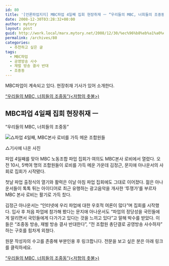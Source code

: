 ```yaml
---
id: 80
title: '[언론파업지지] MBC파업 4일째 집회 현장취재 ㅡ “우리들의 MBC, 너희들의 조중동” (펌)'
date: 2008-12-30T03:28:32+00:00
author: mytory
layout: post
guid: http://work.local/marx.mytory.net/2008/12/30/%ec%96%b8%eb%a1%a0%ed%8c%8c%ec%97%85%ec%a7%80%ec%a7%80-mbc%ed%8c%8c%ec%97%85-4%ec%9d%bc%ec%a7%b8-%ec%a7%91%ed%9a%8c-%ed%98%84%ec%9e%a5%ec%b7%a8%ec%9e%ac-%e3%85%a1-%ec%9a%b0%eb%a6%ac%eb%93%a4/
permalink: /archives/80
categories:
  - 추천하고 싶은 글
tags:
  - MBC파업
  - 공영방송 사수
  - 재벌 방송 결사 반대
  - 조중동
---
```

<div class="gray-textbox">
  <p>
    MBC파업이 계속되고 있다. 현장취재 기사가 있어 소개한다.
  </p>
  
  <p class="link">
    <a href="http://www.wspaper.org/0_view.php?urn=cor12-mbc-strike-4th-day" target="_blank" title="기사 원문으로 이동합니다">“우리들의 MBC, 너희들의 조중동”(&lt;저항의 촛불&gt;)</a>
  </p>
</div>

## MBC파업 4일째 집회 현장취재 ㅡ   
“우리들의 MBC, 너희들의 조중동”

<div class="imageblock center">
  <img src="http://cfs13.tistory.com/image/1/tistory/2008/12/30/12/20/4959936120bec" title="△파업 4일째, MBC본사 로비를 가득 메운 조합원들" /></p> 
  
  <div class="cap1">
    △기사에 나온 사진
  </div>
</div>

파업 4일째를 맞아 MBC 노동조합 파업 집회가 여의도 MBC본사 로비에서 열렸다. 오전 10시, 5백여 명의 조합원들이 로비를 가득 메운 가운데 김정근, 문지애 아나운서의 사회로 집회가 시작됐다.

첫날 파업 출정식의 열기와 활력은 이날 아침 파업 집회에도 그대로 이어졌다. 젊은 아나운서들이 톡톡 튀는 아이디어로 최근 유행하는 광고음악을 개사한 ‘투쟁가’를 부르자 MBC 본사 로비는 활기로 가득 찼다.

김정근 아나운서는 “인터넷에 우리 파업에 대한 우호적 여론이 많다”며 집회를 시작했다. 입사 후 처음 파업에 참가해 봤다는 문지애 아나운서도 “파업의 정당성을 국민들에게 알리면서 국민들에게 다가가고 있다는 것을 느끼고 있다”고 말해 박수를 받았다. 이들은 “조중동 방송, 재벌 방송 결사 반대한다”, “전 조합원 총단결로 공영방송 사수하자” 하는 구호를 힘차게 외쳤다.

<div class="gray-textbox">
  <p>
    원문 작성자의 수고를 존중해 부분인용 후 링크합니다. 전문을 보고 싶은 분은 아래 링크를 클릭하세요.
  </p>
  
  <p class="link">
    <a href="http://www.wspaper.org/0_view.php?urn=cor12-mbc-strike-4th-day" target="_blank" title="기사 원문으로 이동합니다">“우리들의 MBC, 너희들의 조중동”(&lt;저항의 촛불&gt;)</a>
  </p>
</div>
